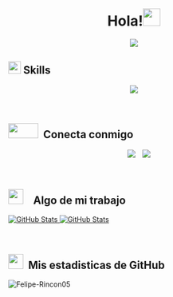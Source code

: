 <h1 align="center"><b>Hola!</b><img src="https://media.giphy.com/media/hvRJCLFzcasrR4ia7z/giphy.gif" width="35"></h1>
<p align="center">
  <a href="#"><img src="https://readme-typing-svg.herokuapp.com?font=Time+New+Roman&color=%2300008B&size=25&center=true&vCenter=true&width=600&height=100&lines=Andrés+Felipe+Rincón+Ortiz;++;Me+interesa+el+desarrollo+back-end;Y+la+automatización+de+pruebas;Estudiante+de+Sistematización+de+Datos;Desarrollador+JNR;Interes+continuo+por+aprender+cosas+nuevas"></a>
</p>


## <img src="https://media2.giphy.com/media/QssGEmpkyEOhBCb7e1/giphy.gif?cid=ecf05e47a0n3gi1bfqntqmob8g9aid1oyj2wr3ds3mg700bl&rid=giphy.gif" width ="25"><b> Skills</b>
<p align="center">
  <a href="https://skillicons.dev">
    <img src="https://skillicons.dev/icons?i=git,github,cs,dotnet,css,html,gherkin,gradle,selenium,java,mysql,postgres" />
  </a>
</p>
<br/>

## <img src="https://raw.githubusercontent.com/ShahriarShafin/ShahriarShafin/main/Assets/handshake.gif" width="60" height="30" style="margin-right: 10px;"><b>Conecta conmigo</b>
<p align="center">

 <div align="center"  class="icons-social" style="margin-left: 10px;">
        <a style="margin-left: 10px;"  target="_blank" href="www.linkedin.com/in/andrés-felipe-rincón-ortiz-151758297">
			<img src="https://skillicons.dev/icons?i=linkedin"></a>
     <a style="margin-left: 10px;"  target="_blank" href="mailto: afrincono@gmail.com">
			<img src="https://skillicons.dev/icons?i=gmail"></a>
</div>

</p>
<br/>
                                                                                                                                              
## <img src="https://media.tenor.com/eXPpVjeORscAAAAi/brainpull-brainpull-stories.gif" width="30" height="30" style="padding-right: 15px;"><b> Algo de mi trabajo</b>  
<div>
  <p>
    <a href="https://github.com/Felipe-Rincon05/RES_ANE_773">
      <img src="https://github-readme-stats.vercel.app/api/pin/?username=Felipe-Rincon05&repo=RES_ANE_773" alt="GitHub Stats" />
    </a>
    <a href="https://github.com/Felipe-Rincon05/Automatizacion-login-compra">
      <img src="https://github-readme-stats.vercel.app/api/pin/?username=Felipe-Rincon05&repo=Automatizacion-login-compra" alt="GitHub Stats" />
    </a>
  </p>
</div>
<br/>

## <img src="https://media.giphy.com/media/iY8CRBdQXODJSCERIr/giphy.gif" width="30" height="30" style="margin-right: 10px;"><b>Mis estadisticas de GitHub</b>
<p><img align="left" src="https://github-readme-stats.vercel.app/api/top-langs?username=Felipe-Rincon05&show_icons=true&theme=dark&locale=es&layout=compact&langs_count=10" alt="Felipe-Rincon05" /></p>


